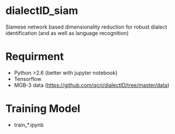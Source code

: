 # dialectID_siam
Siamese network based dimensionality reduction for robust dialect identification (and as well as language recognition)

# Requirment
* Python >2.6 (better with jupyter notebook)
* Tensorflow
* MGB-3 data (https://github.com/qcri/dialectID/tree/master/data)

# Training Model
* train_*.ipynb
